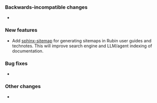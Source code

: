 <!-- Delete the sections that don't apply -->

### Backwards-incompatible changes

-

### New features

- Add [sphinx-sitemap](https://sphinx-sitemap.readthedocs.io/en/latest/index.html) for generating sitemaps in Rubin user guides and technotes. This will improve search engine and LLM/agent indexing of documentation.

### Bug fixes

-

### Other changes

-
